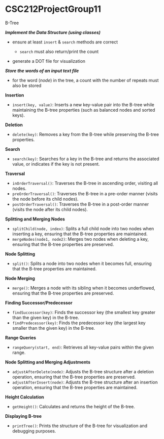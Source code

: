 # CSC212ProjectGroup11
B-Tree

**_Implement the Data Structure (using classes)_**

- ensure at least `insert` & `search` methods are correct
  - `search` must also return/print the count

- generate a DOT file for visualization

**_Store the words of an input text file_**

- for the word ($node$) in the tree, a count with the number of repeats must also be stored

**Insertion**
- `insert(key, value)`: Inserts a new key-value pair into the B-tree while maintaining the B-tree properties (such as balanced nodes and  sorted keys).

**Deletion**
- `delete(key)`: Removes a key from the B-tree while preserving the B-tree properties.

**Search**
- `search(key)`: Searches for a key in the B-tree and returns the associated value, or indicates if the key is not present.

**Traversal**
- `inOrderTraversal()`: Traverses the B-tree in ascending order, visiting all nodes.
- `preOrderTraversal()`: Traverses the B-tree in a pre-order manner (visits the node before its child nodes).
- `postOrderTraversal()`: Traverses the B-tree in a post-order manner (visits the node after its child nodes).

**Splitting and Merging Nodes**
- `splitChild(node, index)`: Splits a full child node into two nodes when inserting a key, ensuring that the B-tree properties are maintained.
- `mergeNodes(node1, node2)`: Merges two nodes when deleting a key, ensuring that the B-tree properties are preserved.

**Node Splitting**
- `split()`: Splits a node into two nodes when it becomes full, ensuring that the B-tree properties are maintained.

**Node Merging**
- `merge()`: Merges a node with its sibling when it becomes underflowed, ensuring that the B-tree properties are preserved.

**Finding Successor/Predecessor**
- `findSuccessor(key)`: Finds the successor key (the smallest key greater than the given key) in the B-tree.
- `findPredecessor(key)`: Finds the predecessor key (the largest key smaller than the given key) in the B-tree.

**Range Queries**
- `rangeQuery(start, end)`: Retrieves all key-value pairs within the given range.

**Node Splitting and Merging Adjustments**
- `adjustAfterDelete(node)`: Adjusts the B-tree structure after a deletion operation, ensuring that the B-tree properties are preserved.
- `adjustAfterInsert(node)`: Adjusts the B-tree structure after an insertion operation, ensuring that the B-tree properties are maintained.

**Height Calculation**
- `getHeight()`: Calculates and returns the height of the B-tree.

**Displaying B-tree**
- `printTree()`: Prints the structure of the B-tree for visualization and debugging purposes.

